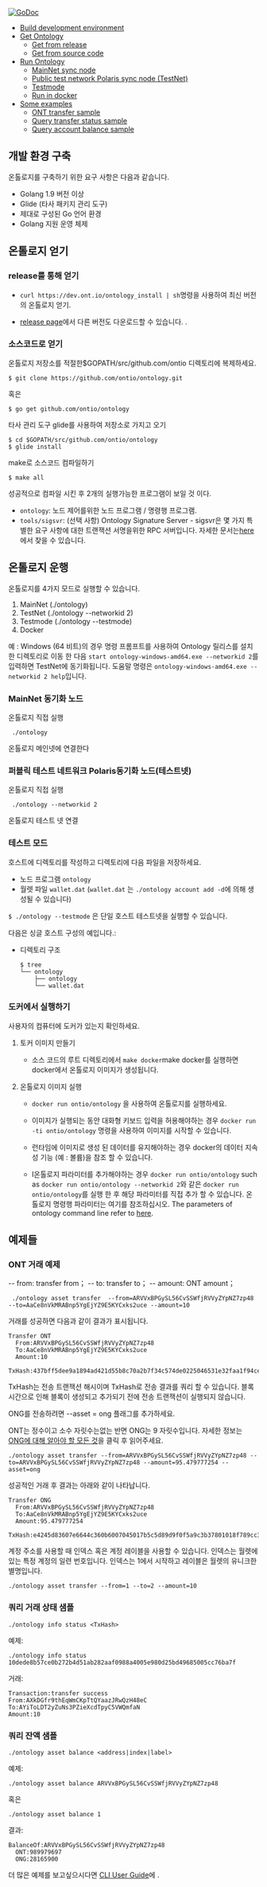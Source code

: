 


[![GoDoc](https://godoc.org/github.com/ontio/ontology?status.svg)](https://godoc.org/github.com/ontio/ontology)




<!-- TOC -->

- [Build development environment](#build-development-environment)
- [Get Ontology](#get-ontology)
    - [Get from release](#get-from-release)
    - [Get from source code](#get-from-source-code)
- [Run Ontology](#run-ontology)
    - [MainNet sync node](#mainnet-sync-node)
    - [Public test network Polaris sync node (TestNet)](#public-test-network-polaris-sync-node-testnet)
    - [Testmode](#testmode)
    - [Run in docker](#run-in-docker)
- [Some examples](#some-examples)
    - [ONT transfer sample](#ont-transfer-sample)
    - [Query transfer status sample](#query-transfer-status-sample)
    - [Query account balance sample](#query-account-balance-sample)

<!-- /TOC -->

## 개발 환경 구축
온톨로지를 구축하기 위한 요구 사항은 다음과 같습니다.

- Golang 1.9 버전 이상
- Glide (타사 패키지 관리 도구)
- 제대로 구성된 Go 언어 환경
- Golang 지원 운영 체제

## 온톨로지 얻기

### release를 통해 얻기
- ` curl https://dev.ont.io/ontology_install | sh `명령을 사용하여 최신 버전의 온톨로지 얻기.

- [release page](https://github.com/ontio/ontology/releases)에서 다른 버전도 다운로드할 수 있습니다.
.

### 소스코드로 얻기

온톨로지 저장소를 적절한$GOPATH/src/github.com/ontio 디렉토리에 복제하세요.

```
$ git clone https://github.com/ontio/ontology.git
```
혹은
```
$ go get github.com/ontio/ontology
```
타사 관리 도구 glide를 사용하여 저장소로 가지고 오기

```
$ cd $GOPATH/src/github.com/ontio/ontology
$ glide install
```

make로 소스코드 컴파일하기

```
$ make all
```

성공적으로 컴파일 시킨 후 2개의 실행가능한 프로그램이 보일 것 이다.

- `ontology`: 노드 제어를위한 노드 프로그램 / 명령행 프로그램.
- `tools/sigsvr`: (선택 사항) Ontology Signature Server - sigsvr은 몇 가지 특별한 요구 사항에 대한 트랜잭션 서명을위한 RPC 서버입니다. 자세한 문서는[here](https://github.com/ontio/documentation/blob/master/docs/pages/doc_en/Ontology/sigsvr_en.md)에서 찾을 수 있습니다.

## 온톨로지 운행

온톨로지를 4가지 모드로 실행할 수 있습니다.

1) MainNet (./ontology)
2) TestNet (./ontology --networkid 2)
3) Testmode (./ontology --testmode)
4) Docker

예 : Windows (64 비트)의 경우 명령 프롬프트를 사용하여 Ontology 릴리스를 설치 한 디렉토리로 이동 한 다음 `start ontology-windows-amd64.exe --networkid 2`를 입력하면 TestNet에 동기화됩니다. 도움말 명령은 `ontology-windows-amd64.exe --networkid 2 help`입니다.

### MainNet 동기화 노드

온톨로지 직접 실행

   ```
	./ontology
   ```
온톨로지 메인넷에 연결한다

### 퍼블릭 테스트 네트워크 Polaris동기화 노드(테스트넷)

온톨로지 직접 실행

   ```
	./ontology --networkid 2
   ```
   
온톨로지 테스트 넷 연결

### 테스트 모드

호스트에 디렉토리를 작성하고 디렉토리에 다음 파일을 저장하세요.
- 노드 프로그램 `ontology`
- 월렛 파일 `wallet.dat` (`wallet.dat` 는 `./ontology account add -d`에 의해 생성될 수 있습니다)

`$ ./ontology --testmode` 은 단일 호스트 테스트넷을 실행할 수 있습니다.

다음은 싱글 호스트 구성의 예입니다.:

- 디렉토리 구조

    ```shell
    $ tree
    └── ontology
        ├── ontology
        └── wallet.dat
    ```

### 도커에서 실행하기

사용자의 컴퓨터에 도커가 있는지 확인하세요.

1. 토커 이미지 만들기

    - 소스 코드의 루트 디렉토리에서 `make docker`make docker를 실행하면 docker에서 온톨로지 이미지가 생성됩니다.

2. 온톨로지 이미지 실행

    - `docker run ontio/ontology` 을 사용하여 온톨로지를 실행하세요.

    - 이미지가 실행되는 동안 대화형 키보드 입력을 허용해야하는 경우 `docker run -ti ontio/ontology` 명령을 사용하여 이미지를 시작할 수 있습니다.

    - 런타임에 이미지로 생성 된 데이터를 유지해야하는 경우 docker의 데이터 지속성 기능 (예 : 볼륨)을 참조 할 수 있습니다.

    - I온톨로지 파라미터를 추가해야하는 경우 `docker run ontio/ontology` such as `docker run ontio/ontology --networkid 2`와 같은 `docker run ontio/ontology`를 실행 한 후 해당 파라미터를 직접 추가 할 수 있습니다. 온톨로지 명령행 파라미터는 여기를 참조하십시오.
     The parameters of ontology command line refer to [here](./docs/specifications/cli_user_guide.md).

## 예제들

### ONT 거래 예제
 -- from: transfer from； -- to: transfer to； -- amount: ONT amount；
```shell
 ./ontology asset transfer  --from=ARVVxBPGySL56CvSSWfjRVVyZYpNZ7zp48 --to=AaCe8nVkMRABnp5YgEjYZ9E5KYCxks2uce --amount=10
```
거래를 성공하면 다음과 같이 결과가 표시됩니다.

```shell
Transfer ONT
  From:ARVVxBPGySL56CvSSWfjRVVyZYpNZ7zp48
  To:AaCe8nVkMRABnp5YgEjYZ9E5KYCxks2uce
  Amount:10
  TxHash:437bff5dee9a1894ad421d55b8c70a2b7f34c574de0225046531e32faa1f94ce
```
TxHash는 전송 트랜잭션 해시이며 TxHash로 전송 결과를 쿼리 할 수 있습니다. 블록 시간으로 인해 블록이 생성되고 추가되기 전에 전송 트랜잭션이 실행되지 않습니다.

ONG를 전송하려면 --asset = ong 플래그를 추가하세요.

ONT는 정수이고 소수 자릿수는없는 반면 ONG는 9 자릿수입니다. 자세한 정보는 [ONG에 대해 알아야 할 모든 것](https://medium.com/ontologynetwork/everything-you-need-to-know-about-ong-582ed216b870)을 클릭 후 읽어주세요.

```shell
./ontology asset transfer --from=ARVVxBPGySL56CvSSWfjRVVyZYpNZ7zp48 --to=ARVVxBPGySL56CvSSWfjRVVyZYpNZ7zp48 --amount=95.479777254 --asset=ong
```
성공적인 거래 후 결과는 아래와 같이 나타납니다.

```shell
Transfer ONG
  From:ARVVxBPGySL56CvSSWfjRVVyZYpNZ7zp48
  To:AaCe8nVkMRABnp5YgEjYZ9E5KYCxks2uce
  Amount:95.479777254
  TxHash:e4245d83607e6644c360b6007045017b5c5d89d9f0f5a9c3b37801018f789cc3
```

계정 주소를 사용할 때 인덱스 혹은 계정 레이블을 사용할 수 있습니다. 인덱스는 월렛에 있는 특정 계정의 일련 번호입니다. 인덱스는 1에서 시작하고 레이블은 월렛의 유니크한 별명입니다.

```shell
./ontology asset transfer --from=1 --to=2 --amount=10
```

### 쿼리 거래 상태 샘플

```shell
./ontology info status <TxHash>
```

예제:

```shell
./ontology info status 10dede8b57ce0b272b4d51ab282aaf0988a4005e980d25bd49685005cc76ba7f
```

거래:

```shell
Transaction:transfer success
From:AXkDGfr9thEqWmCKpTtQYaazJRwQzH48eC
To:AYiToLDT2yZuNs3PZieXcdTpyC5VWQmfaN
Amount:10
```

### 쿼리 잔액 샘플

```shell
./ontology asset balance <address|index|label>
```

예제:

```shell
./ontology asset balance ARVVxBPGySL56CvSSWfjRVVyZYpNZ7zp48
```

혹은

```shell
./ontology asset balance 1
```
결과:
```shell
BalanceOf:ARVVxBPGySL56CvSSWfjRVVyZYpNZ7zp48
  ONT:989979697
  ONG:28165900
```

더 많은 예제를 보고싶으시다면 [CLI User Guide](https://ontio.github.io/documentation/cli_user_guide_en.html)에 .


